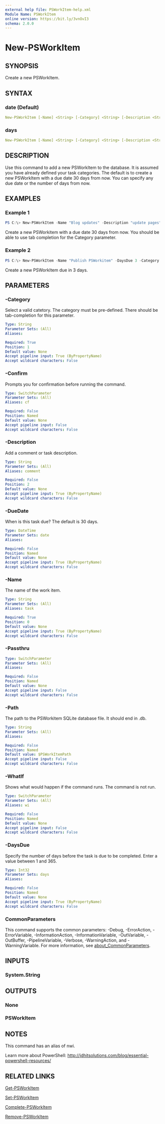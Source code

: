 ```yaml
---
external help file: PSWorkItem-help.xml
Module Name: PSWorkItem
online version: https://bit.ly/3vnOvI3
schema: 2.0.0
---
```


# New-PSWorkItem

## SYNOPSIS

Create a new PSWorkItem.

## SYNTAX

### date (Default)

```yaml
New-PSWorkItem [-Name] <String> [-Category] <String> [-Description <String>] [-DueDate <DateTime>] [-Path <String>] [-Passthru] [-WhatIf] [-Confirm] [<CommonParameters>]
```

### days

```yaml
New-PSWorkItem [-Name] <String> [-Category] <String> [-Description <String>] [-DaysDue <Int32>] [-Path <String>] [-Passthru] [-WhatIf] [-Confirm] [<CommonParameters>]
```

## DESCRIPTION

Use this command to add a new PSWorkItem to the database. It is assumed you have already defined your task categories. The default is to create a new PSWorkItem with a due date 30 days from now. You can specify any due date or the number of days from now.

## EXAMPLES

### Example 1

```powershell
PS C:\> New-PSWorkItem -Name "Blog updates" -Description "update pages" -DueDate "8/15/2022 5:00PM" -Category Blog -passthru
```

Create a new PSWorkitem with a due date 30 days from now. You should be able to use tab completion for the Category parameter.

### Example 2

```powershell
PS C:\> New-PSWorkItem -Name "Publish PSWorkitem" -DaysDue 3 -Category Project
```

Create a new PSWorkItem due in 3 days.

## PARAMETERS

### -Category

Select a valid catetory. The category must be pre-defined. There should be tab-completion for this parameter.

```yaml
Type: String
Parameter Sets: (All)
Aliases:

Required: True
Position: 1
Default value: None
Accept pipeline input: True (ByPropertyName)
Accept wildcard characters: False
```

### -Confirm

Prompts you for confirmation before running the command.

```yaml
Type: SwitchParameter
Parameter Sets: (All)
Aliases: cf

Required: False
Position: Named
Default value: None
Accept pipeline input: False
Accept wildcard characters: False
```

### -Description

Add a comment or task description.

```yaml
Type: String
Parameter Sets: (All)
Aliases: comment

Required: False
Position: 2
Default value: None
Accept pipeline input: True (ByPropertyName)
Accept wildcard characters: False
```

### -DueDate

When is this task due?
The default is 30 days.

```yaml
Type: DateTime
Parameter Sets: date
Aliases:

Required: False
Position: Named
Default value: None
Accept pipeline input: True (ByPropertyName)
Accept wildcard characters: False
```

### -Name

The name of the work item.

```yaml
Type: String
Parameter Sets: (All)
Aliases: task

Required: True
Position: 0
Default value: None
Accept pipeline input: True (ByPropertyName)
Accept wildcard characters: False
```

### -Passthru

```yaml
Type: SwitchParameter
Parameter Sets: (All)
Aliases:

Required: False
Position: Named
Default value: None
Accept pipeline input: False
Accept wildcard characters: False
```

### -Path

The path to the PSWorkitem SQLite database file.
It should end in .db.

```yaml
Type: String
Parameter Sets: (All)
Aliases:

Required: False
Position: Named
Default value: $PSWorkItemPath
Accept pipeline input: False
Accept wildcard characters: False
```

### -WhatIf

Shows what would happen if the command runs.
The command is not run.

```yaml
Type: SwitchParameter
Parameter Sets: (All)
Aliases: wi

Required: False
Position: Named
Default value: None
Accept pipeline input: False
Accept wildcard characters: False
```

### -DaysDue

Specify the number of days before the task is due to be completed. Enter a value between 1 and 365.

```yaml
Type: Int32
Parameter Sets: days
Aliases:

Required: False
Position: Named
Default value: None
Accept pipeline input: True (ByPropertyName)
Accept wildcard characters: False
```

### CommonParameters
This command supports the common parameters: -Debug, -ErrorAction, -ErrorVariable, -InformationAction, -InformationVariable, -OutVariable, -OutBuffer, -PipelineVariable, -Verbose, -WarningAction, and -WarningVariable. For more information, see [about_CommonParameters](http://go.microsoft.com/fwlink/?LinkID=113216).

## INPUTS

### System.String
## OUTPUTS

### None
### PSWorkItem
## NOTES

This command has an alias of nwi.

Learn more about PowerShell: http://jdhitsolutions.com/blog/essential-powershell-resources/

## RELATED LINKS

[Get-PSWorkItem](Get-PSWorkItem.md)

[Set-PSWorkItem](Set-PSWorkItem.md)

[Complete-PSWorkItem](Complete-PSWorkItem.md)

[Remove-PSWorkItem](Remove-PSWorkItem.md)

